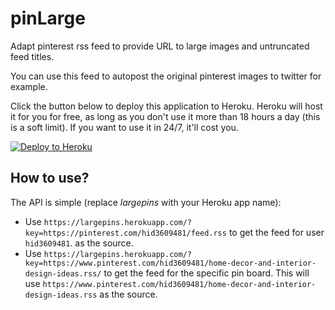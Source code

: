 # pinLarge

Adapt pinterest rss feed to provide URL to large images and untruncated feed titles.

You can use this feed to autopost the original pinterest images to twitter for example.

Click the button below to deploy this application to Heroku. Heroku will host
it for you for free, as long as you don't use it more than 18 hours a day (this
is a soft limit). If you want to use it in 24/7, it'll cost you.

[![Deploy to Heroku](https://www.herokucdn.com/deploy/button.png)](https://heroku.com/deploy)

## How to use?

The API is simple (replace _largepins_ with your Heroku app name):

* Use `https://largepins.herokuapp.com/?key=https://pinterest.com/hid3609481/feed.rss` to get the feed for user
  `hid3609481`.
  as the source.
* Use `https://largepins.herokuapp.com/?key=https://www.pinterest.com/hid3609481/home-decor-and-interior-design-ideas.rss/` to get the feed
  for the specific pin board. This will use
  `https://www.pinterest.com/hid3609481/home-decor-and-interior-design-ideas.rss` as the source.

